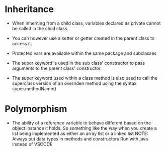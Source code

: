 # Inheritance

- When inheriting from a child class, variables declared as private cannot be called in the child class. 
- You can however use a setter or getter created in the parent class to access it.
- Protected vars are available within the same package and subclasses

- The super keyword is used in the sub class' constructor to pass arguments to the parent class' constructor.
- The super keyword used within a class method is also used to call the superclass version of an overriden method using the syntax super.methodName()


# Polymorphism

- The ability of a reference variable to behave different based on the object instance it holds. 
So something like the way when you create a list being implemented as either an array list or a linked list
NOTE: Always put data types in methods and constructors
Run with java instead of VSCODE
